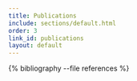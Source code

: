 ```yaml
---
title: Publications
include: sections/default.html
order: 3
link_id: publications
layout: default
---
```


{% bibliography --file references %}
